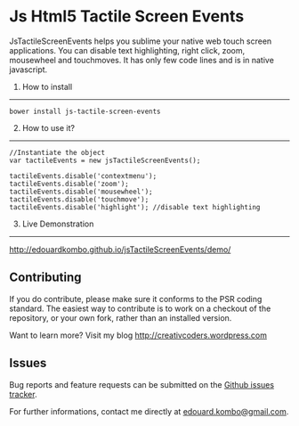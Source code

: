 Js Html5 Tactile Screen Events
==============================

JsTactileScreenEvents helps you sublime your native web touch screen applications.
You can disable text highlighting, right click, zoom, mousewheel and touchmoves.
It has only few code lines and is in native javascript.


1) How to install
-----------------

    bower install js-tactile-screen-events


2) How to use it?
-----------------

    //Instantiate the object
    var tactileEvents = new jsTactileScreenEvents();
    
    tactileEvents.disable('contextmenu');
    tactileEvents.disable('zoom');
    tactileEvents.disable('mousewheel');
    tactileEvents.disable('touchmove');
    tactileEvents.disable('highlight'); //disable text highlighting

        
3) Live Demonstration
---------------------

http://edouardkombo.github.io/jsTactileScreenEvents/demo/
    

Contributing
-------------

If you do contribute, please make sure it conforms to the PSR coding standard. The easiest way to contribute is to work on a checkout of the repository, or your own fork, rather than an installed version.

Want to learn more? Visit my blog http://creativcoders.wordpress.com


Issues
------

Bug reports and feature requests can be submitted on the [Github issues tracker](https://github.com/edouardkombo/jsTactileScreenEvents/issues).

For further informations, contact me directly at edouard.kombo@gmail.com.
